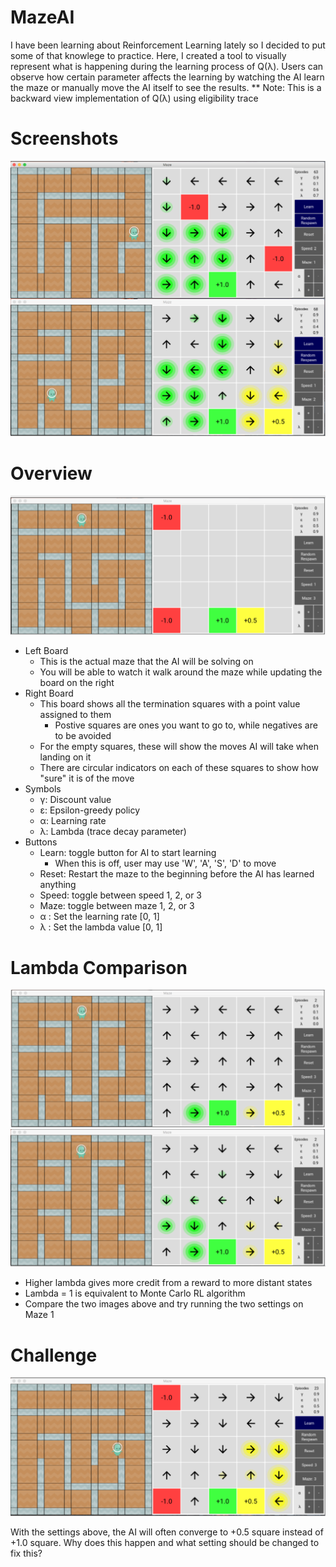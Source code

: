 # MazeAI

I have been learning about Reinforcement Learning lately so I decided to put some of that knowlege to practice. Here, I created a tool to visually represent what is happening during the learning process of Q(λ). Users can observe how certain parameter affects the learning by watching the AI learn the maze or manually move the AI itself to see the results. 
** Note: This is a backward view implementation of Q(λ) using eligibility trace

# Screenshots

![Image 1](https://github.com/vinhvu200/MazeAI/raw/master/DemoImage/screenshots.png "Image 1")

# Overview

![Image 2](https://github.com/vinhvu200/MazeAI/raw/master/DemoImage/overview.png "Image 2")

- Left Board
  - This is the actual maze that the AI will be solving on
  - You will be able to watch it walk around the maze while updating the board on the right
- Right Board
  - This board shows all the termination squares with a point value assigned to them
    - Postive squares are ones you want to go to, while negatives are to be avoided
  - For the empty squares, these will show the moves AI will take when landing on it
  - There are circular indicators on each of these squares to show how "sure" it is of the move
- Symbols
  - γ: Discount value
  - ε: Epsilon-greedy policy
  - α: Learning rate
  - λ: Lambda (trace decay parameter)
- Buttons
  - Learn: toggle button for AI to start learning
    - When this is off, user may use 'W', 'A', 'S', 'D' to move
  - Reset: Restart the maze to the beginning before the AI has learned anything
  - Speed: toggle between speed 1, 2, or 3
  - Maze: toggle between maze 1, 2, or 3
  - α : Set the learning rate [0, 1]
  - λ : Set the lambda value [0, 1]
# Lambda Comparison
![Image 3](https://github.com/vinhvu200/MazeAI/raw/master/DemoImage/low_lambda.png "Image 3")
![Image 4](https://github.com/vinhvu200/MazeAI/raw/master/DemoImage/high_lambda.png "Image 4")

- Higher lambda gives more credit from a reward to more distant states
- Lambda = 1 is equivalent to Monte Carlo RL algorithm
- Compare the two images above and try running the two settings on Maze 1

# Challenge

![Image 5](https://github.com/vinhvu200/MazeAI/raw/master/DemoImage/challenge.png "Image 5")

With the settings above, the AI will often converge to +0.5 square instead of +1.0 square. Why does this happen and what setting should be changed to fix this? 